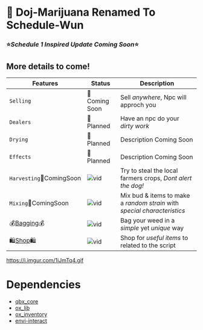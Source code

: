 # 🌱 Doj-Marijuana Renamed To Schedule-Wun

### ⭐*Schedule 1 Inspired Update Coming Soon*⭐
## More details to come!


| Features     		| Status                              	| Description
| --------------------- | ------------------------------------- |------------------------------------- |
| `Selling`   		| 🔄 Coming Soon  			| Sell *anywhere*, Npc will approch you |
| `Dealers`   		| 📅 Planned 				| Have an npc do your *dirty work* |
| `Drying` 		| 📅 Planned 				| Description Coming Soon |
| `Effects` 		| 📅 Planned 				| Description Coming Soon |
| `Harvesting`🔄ComingSoon| ![vid](https://i.imgur.com/JgSeTqk.gif)	| Try to steal the local farmers crops, *Dont alert the dog!*|
| `Mixing`🔄ComingSoon| ![vid](https://i.imgur.com/Cht0xP9.gif) | Mix bud & items to make a *random strain* with *special characteristics* |
|💰[Bagging](https://github.com/dojwun/Schedule-Wun/tree/main/%5BSchedule-Wun%5D/Schedule-Wun-Bagging)💰| ![vid](https://i.imgur.com/4NsbM2p.gif) | Bag your weed in a *simple* yet *unique* way  |
|🛍️[Shop](https://github.com/dojwun/Schedule-Wun/tree/main/%5BSchedule-Wun%5D/Schedule-Wun-Shop)🛍️| ![vid](https://i.imgur.com/BQZ4IV2.gif) | Shop for *useful items* to related to the script |

https://i.imgur.com/1iJmTq4.gif










# Dependencies
- [qbx_core](https://github.com/Qbox-project/qbx_core) 
- [ox_lib](https://github.com/overextended/ox_lib)
- [ox_inventory](https://github.com/overextended/ox_inventory)
- [envi-interact](https://github.com/Envi-Scripts/envi-interact) 



